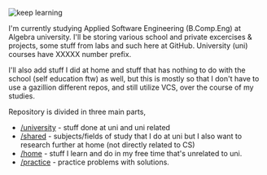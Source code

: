 ![keep learning](https://i.imgur.com/kQPd0a9.jpg)

I'm currently studying Applied Software Engineering (B.Comp.Eng) at Algebra university.
I'll be storing various school and private excercises & projects, some stuff from labs and such here at GitHub. University (uni) courses have XXXXX number prefix.

I'll also add stuff I did at home and stuff that has nothing to do with the school (self education ftw) as well, but this is mostly so that I don't have to use a gazillion different repos, and still utilize VCS, over the course of my studies.



Repository is divided in three main parts,  

- [/university](university) - stuff done at uni and uni related 
- [/shared](shared) - subjects/fields of study that I do at uni but I also want to research further at home (not directly related to CS)
- [/home](home) - stuff I learn and do in my free time that's unrelated to uni.
- [/practice](practice) - practice problems with solutions.

